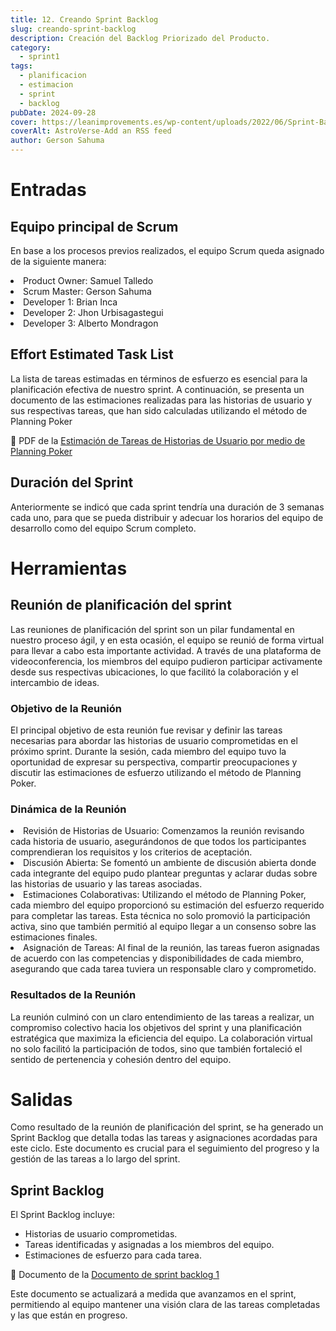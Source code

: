 ```yaml
---
title: 12. Creando Sprint Backlog
slug: creando-sprint-backlog
description: Creación del Backlog Priorizado del Producto.
category:
  - sprint1
tags:
  - planificacion
  - estimacion
  - sprint
  - backlog
pubDate: 2024-09-28
cover: https://leanimprovements.es/wp-content/uploads/2022/06/Sprint-Backlog-scaled.jpg
coverAlt: AstroVerse-Add an RSS feed
author: Gerson Sahuma
---
```


# Entradas

## Equipo principal de Scrum

En base a los procesos previos realizados, el equipo Scrum queda asignado de la siguiente manera:
<li>Product Owner: Samuel Talledo</li>
<li>Scrum Master: Gerson Sahuma</li>
<li>Developer 1: Brian Inca</li>
<li>Developer 2: Jhon Urbisagastegui</li>
<li>Developer 3: Alberto Mondragon</li>

## Effort Estimated Task List

La lista de tareas estimadas en términos de esfuerzo es esencial para la planificación efectiva de nuestro sprint. A continuación, se presenta un documento de las estimaciones realizadas para las historias de usuario y sus respectivas tareas, que han sido calculadas utilizando el método de Planning Poker

📸 PDF de la <a href="https://drive.google.com/file/d/1m1-cUDnbmjOEI6c1VmLWicRpLPv1QW49/view?usp=drive_link" target="_blank">Estimación de Tareas de Historias de Usuario por medio de Planning Poker</a>

## Duración del Sprint

Anteriormente se indicó que cada sprint tendría una duración de 3 semanas cada uno, para que se pueda distribuir y adecuar los horarios del equipo de desarrollo como del equipo Scrum completo.

# Herramientas

## Reunión de planificación del sprint 

Las reuniones de planificación del sprint son un pilar fundamental en nuestro proceso ágil, y en esta ocasión, el equipo se reunió de forma virtual para llevar a cabo esta importante actividad. A través de una plataforma de videoconferencia, los miembros del equipo pudieron participar activamente desde sus respectivas ubicaciones, lo que facilitó la colaboración y el intercambio de ideas.

### Objetivo de la Reunión
El principal objetivo de esta reunión fue revisar y definir las tareas necesarias para abordar las historias de usuario comprometidas en el próximo sprint. Durante la sesión, cada miembro del equipo tuvo la oportunidad de expresar su perspectiva, compartir preocupaciones y discutir las estimaciones de esfuerzo utilizando el método de Planning Poker.

### Dinámica de la Reunión
<li>Revisión de Historias de Usuario: Comenzamos la reunión revisando cada historia de usuario, asegurándonos de que todos los participantes comprendieran los requisitos y los criterios de aceptación.</li>

<li>Discusión Abierta: Se fomentó un ambiente de discusión abierta donde cada integrante del equipo pudo plantear preguntas y aclarar dudas sobre las historias de usuario y las tareas asociadas.
</li>

<li>Estimaciones Colaborativas: Utilizando el método de Planning Poker, cada miembro del equipo proporcionó su estimación del esfuerzo requerido para completar las tareas. Esta técnica no solo promovió la participación activa, sino que también permitió al equipo llegar a un consenso sobre las estimaciones finales.</li>

<li>Asignación de Tareas: Al final de la reunión, las tareas fueron asignadas de acuerdo con las competencias y disponibilidades de cada miembro, asegurando que cada tarea tuviera un responsable claro y comprometido.</li>

### Resultados de la Reunión
La reunión culminó con un claro entendimiento de las tareas a realizar, un compromiso colectivo hacia los objetivos del sprint y una planificación estratégica que maximiza la eficiencia del equipo. La colaboración virtual no solo facilitó la participación de todos, sino que también fortaleció el sentido de pertenencia y cohesión dentro del equipo.

# Salidas

Como resultado de la reunión de planificación del sprint, se ha generado un Sprint Backlog que detalla todas las tareas y asignaciones acordadas para este ciclo. Este documento es crucial para el seguimiento del progreso y la gestión de las tareas a lo largo del sprint.

## Sprint Backlog
El Sprint Backlog incluye:

- Historias de usuario comprometidas.
- Tareas identificadas y asignadas a los miembros del equipo.
- Estimaciones de esfuerzo para cada tarea.

📸 Documento de la <a href="https://docs.google.com/spreadsheets/d/1OKeo9dKO2CrXetIZxR1imO5vMftq-pg3/edit?usp=sharing&ouid=101562657354961412591&rtpof=true&sd=true" target="_blank">Documento de sprint backlog 1</a>

Este documento se actualizará a medida que avanzamos en el sprint, permitiendo al equipo mantener una visión clara de las tareas completadas y las que están en progreso.

